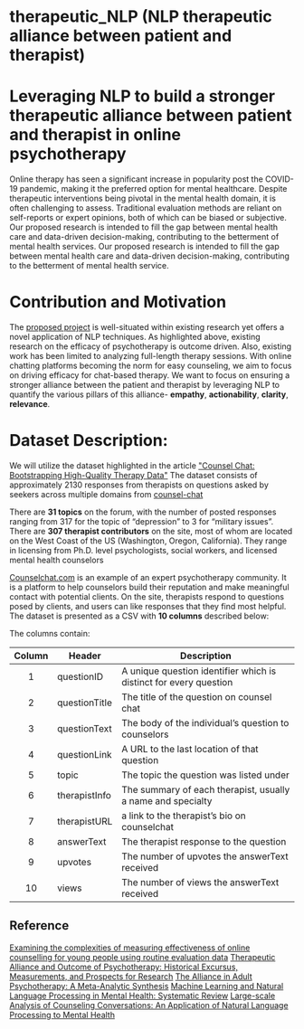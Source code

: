 # therapeutic_NLP (NLP therapeutic alliance between patient and therapist)
# Leveraging NLP to build a stronger therapeutic alliance between patient and therapist in online psychotherapy 

Online therapy has seen a significant increase in popularity post the COVID-19 pandemic, making it the preferred option for mental healthcare. Despite therapeutic interventions being pivotal in the mental health domain, it is often challenging to assess. Traditional evaluation methods are reliant on self-reports or expert opinions, both of which can be biased or subjective. Our proposed research is intended to fill the gap between mental health care and data-driven decision-making, contributing to the betterment of mental health services.  Our proposed research is intended to fill the gap between mental health care and data-driven decision-making, contributing to the betterment of mental health service.

# Contribution and Motivation
The [proposed project](https://www.overleaf.com/read/msgfkcfdhmdq) is well-situated within existing research yet offers a novel application of NLP techniques. As highlighted above, existing research on the efficacy of psychotherapy is outcome driven. Also, existing work has been limited to analyzing full-length therapy sessions. With online chatting platforms becoming the norm for easy counseling, we aim to focus on driving efficacy for chat-based therapy. We want to focus on ensuring a stronger alliance between the patient and therapist by leveraging NLP to quantify the various pillars of this alliance- **empathy**, **actionability**, **clarity**, **relevance**.


# Dataset Description: 
We will utilize the dataset highlighted in the article ["Counsel Chat: Bootstrapping High-Quality Therapy Data"](https://towardsdatascience.com/counsel-chat-bootstrapping-high-quality-therapy-data-971b419f33da)  The dataset consists of approximately 2130 responses from therapists on questions asked by seekers across multiple domains from [counsel-chat](https://github.com/nbertagnolli/counsel-chat/blob/master/README.md)

There are **31 topics** on the forum, with the number of posted responses ranging from 317 for the topic of “depression” to 3 for “military issues”. There are **307 therapist contributors** on the site, most of whom are located on the West Coast of the US (Washington, Oregon, California). They range in licensing from Ph.D. level psychologists, social workers, and licensed mental health counselors


[Counselchat.com](https://towardsdatascience.com/counsel-chat-bootstrapping-high-quality-therapy-data-971b419f33da) is an example of an expert psychotherapy community. It is a platform to help counselors build their reputation and make meaningful contact with potential clients. On the site, therapists respond to questions posed by clients, and users can like responses that they find most helpful. 
The dataset is presented as a CSV with **10 columns** described below:

The columns contain:

Column | Header         | Description
:-----:|----------------|--------------------------------------------
1      | questionID     |  A unique question identifier which is distinct for every question
2      | questionTitle  | The title of the question on counsel chat
3      | questionText   | The body of the individual’s question to counselors
4      | questionLink   | A URL to the last location of that question 
5      | topic          | The topic the question was listed under
6      | therapistInfo  | The summary of each therapist, usually a name and specialty
7      | therapistURL   | a link to the therapist’s bio on counselchat
8      | answerText     | The therapist response to the question
9      | upvotes        | The number of upvotes the answerText received  
10     | views          | The number of views the answerText received

## Reference
[Examining the complexities of measuring effectiveness of online counselling for young people using routine evaluation data](https://www.tandfonline.com/doi/abs/10.1080/02643944.2011.651224)
[Therapeutic Alliance and Outcome of Psychotherapy: Historical Excursus, Measurements, and Prospects for Research](https://www.ncbi.nlm.nih.gov/pmc/articles/PMC3198542/)
[The Alliance in Adult Psychotherapy: A Meta-Analytic Synthesis](https://psycnet.apa.org/fulltext/2018-23951-001.html)
[Machine Learning and Natural Language Processing in Mental Health: Systematic Review](https://www.ncbi.nlm.nih.gov/pmc/articles/PMC8132982/)
[Large-scale Analysis of Counseling Conversations: An Application of Natural Language Processing to Mental Health](https://arxiv.org/abs/1605.04462)


